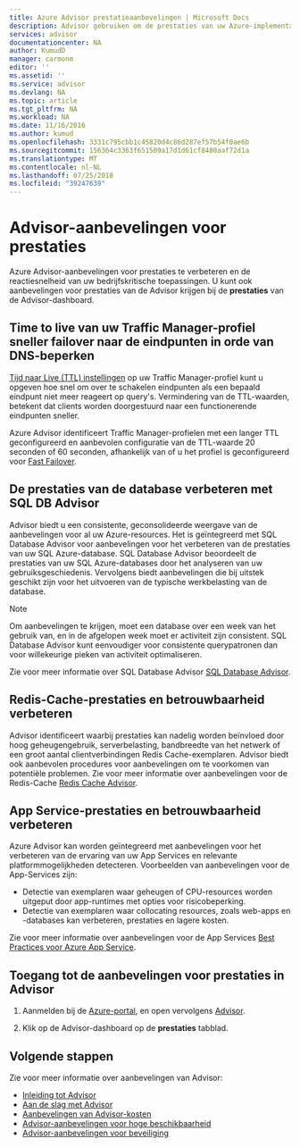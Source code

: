 ```yaml
---
title: Azure Advisor prestatieaanbevelingen | Microsoft Docs
description: Advisor gebruiken om de prestaties van uw Azure-implementaties te optimaliseren.
services: advisor
documentationcenter: NA
author: KumudD
manager: carmonm
editor: ''
ms.assetid: ''
ms.service: advisor
ms.devlang: NA
ms.topic: article
ms.tgt_pltfrm: NA
ms.workload: NA
ms.date: 11/16/2016
ms.author: kumud
ms.openlocfilehash: 3331c795cbb1c45820d4c86d287ef57b54f0ae6b
ms.sourcegitcommit: 156364c3363f651509a17d1d61cf8480aaf72d1a
ms.translationtype: MT
ms.contentlocale: nl-NL
ms.lasthandoff: 07/25/2018
ms.locfileid: "39247639"
---
```

# <a name="advisor-performance-recommendations"></a>Advisor-aanbevelingen voor prestaties

Azure Advisor-aanbevelingen voor prestaties te verbeteren en de reactiesnelheid van uw bedrijfskritische toepassingen. U kunt ook aanbevelingen voor prestaties van de Advisor krijgen bij de **prestaties** van de Advisor-dashboard.

## <a name="reduce-dns-time-to-live-on-your-traffic-manager-profile-to-fail-over-to-healthy-endpoints-faster"></a>Time to live van uw Traffic Manager-profiel sneller failover naar de eindpunten in orde van DNS-beperken

[Tijd naar Live (TTL) instellingen](https://docs.microsoft.com/azure/traffic-manager/traffic-manager-performance-considerations) op uw Traffic Manager-profiel kunt u opgeven hoe snel om over te schakelen eindpunten als een bepaald eindpunt niet meer reageert op query's. Vermindering van de TTL-waarden, betekent dat clients worden doorgestuurd naar een functionerende eindpunten sneller.

Azure Advisor identificeert Traffic Manager-profielen met een langer TTL geconfigureerd en aanbevolen configuratie van de TTL-waarde 20 seconden of 60 seconden, afhankelijk van of u het profiel is geconfigureerd voor [Fast Failover](https://azure.microsoft.com/roadmap/fast-failover-and-tcp-probing-in-azure-traffic-manager/).

## <a name="improve-database-performance-with-sql-db-advisor"></a>De prestaties van de database verbeteren met SQL DB Advisor

Advisor biedt u een consistente, geconsolideerde weergave van de aanbevelingen voor al uw Azure-resources. Het is geïntegreerd met SQL Database Advisor voor aanbevelingen voor het verbeteren van de prestaties van uw SQL Azure-database. SQL Database Advisor beoordeelt de prestaties van uw SQL Azure-databases door het analyseren van uw gebruiksgeschiedenis. Vervolgens biedt aanbevelingen die bij uitstek geschikt zijn voor het uitvoeren van de typische werkbelasting van de database. 

> [!NOTE]
> Om aanbevelingen te krijgen, moet een database over een week van het gebruik van, en in de afgelopen week moet er activiteit zijn consistent. SQL Database Advisor kunt eenvoudiger voor consistente querypatronen dan voor willekeurige pieken van activiteit optimaliseren.

Zie voor meer informatie over SQL Database Advisor [SQL Database Advisor](https://azure.microsoft.com/documentation/articles/sql-database-advisor/).

## <a name="improve-redis-cache-performance-and-reliability"></a>Redis-Cache-prestaties en betrouwbaarheid verbeteren

Advisor identificeert waarbij prestaties kan nadelig worden beïnvloed door hoog geheugengebruik, serverbelasting, bandbreedte van het netwerk of een groot aantal clientverbindingen Redis Cache-exemplaren. Advisor biedt ook aanbevolen procedures voor aanbevelingen om te voorkomen van potentiële problemen. Zie voor meer informatie over aanbevelingen voor de Redis-Cache [Redis Cache Advisor](https://azure.microsoft.com/documentation/articles/cache-configure/#redis-cache-advisor).


## <a name="improve-app-service-performance-and-reliability"></a>App Service-prestaties en betrouwbaarheid verbeteren

Azure Advisor kan worden geïntegreerd met aanbevelingen voor het verbeteren van de ervaring van uw App Services en relevante platformmogelijkheden detecteren. Voorbeelden van aanbevelingen voor de App-Services zijn:
* Detectie van exemplaren waar geheugen of CPU-resources worden uitgeput door app-runtimes met opties voor risicobeperking.
* Detectie van exemplaren waar collocating resources, zoals web-apps en -databases kan verbeteren, prestaties en lagere kosten. 

Zie voor meer informatie over aanbevelingen voor de App Services [Best Practices voor Azure App Service](https://azure.microsoft.com/documentation/articles/app-service-best-practices/).

## <a name="how-to-access-performance-recommendations-in-advisor"></a>Toegang tot de aanbevelingen voor prestaties in Advisor

1. Aanmelden bij de [Azure-portal](https://portal.azure.com), en open vervolgens [Advisor](https://aka.ms/azureadvisordashboard).

2.  Klik op de Advisor-dashboard op de **prestaties** tabblad.

## <a name="next-steps"></a>Volgende stappen

Zie voor meer informatie over aanbevelingen van Advisor:

* [Inleiding tot Advisor](advisor-overview.md)
* [Aan de slag met Advisor](advisor-get-started.md)
* [Aanbevelingen van Advisor-kosten](advisor-performance-recommendations.md)
* [Advisor-aanbevelingen voor hoge beschikbaarheid](advisor-high-availability-recommendations.md)
* [Advisor-aanbevelingen voor beveiliging](advisor-security-recommendations.md)

